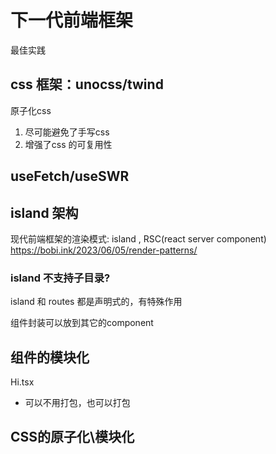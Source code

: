 # 下一代前端框架
最佳实践

## css 框架：unocss/twind 
原子化css
1. 尽可能避免了手写css
2. 增强了css 的可复用性

## useFetch/useSWR

## island 架构
现代前端框架的渲染模式: island , RSC(react server component)
    https://bobi.ink/2023/06/05/render-patterns/ 


### island 不支持子目录?
island 和 routes 都是声明式的，有特殊作用

组件封装可以放到其它的component

## 组件的模块化
Hi.tsx
- 可以不用打包，也可以打包
## CSS的原子化\模块化
